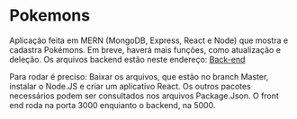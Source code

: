 # Pokemons

Aplicação feita em MERN (MongoDB, Express, React e Node) que mostra e cadastra Pokémons. Em breve, haverá mais funções, como atualização e deleção.
 Os arquivos backend estão neste endereço: <a href="https://github.com/AntonioDeveloper/Pokemons-Backend/tree/master" target="_blank">Back-end</a>
 
Para rodar é preciso:
Baixar os arquivos, que estão no branch Master, instalar o Node.JS e criar um aplicativo React. Os outros pacotes necessários podem ser consultados nos arquivos Package.Json.
O front end roda na porta 3000 enquianto o backend, na 5000.
